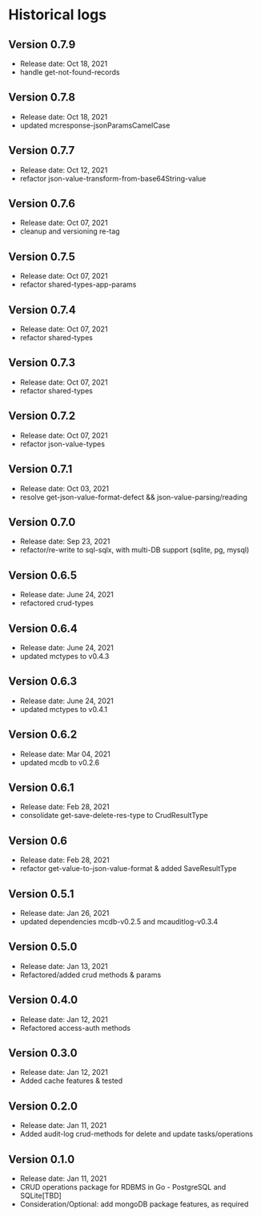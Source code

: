 # Historical logs

## Version 0.7.9

- Release date: Oct 18, 2021
- handle get-not-found-records

## Version 0.7.8

- Release date: Oct 18, 2021
- updated mcresponse-jsonParamsCamelCase

## Version 0.7.7

- Release date: Oct 12, 2021
- refactor json-value-transform-from-base64String-value

## Version 0.7.6

- Release date: Oct 07, 2021
- cleanup and versioning re-tag

## Version 0.7.5

- Release date: Oct 07, 2021
- refactor shared-types-app-params

## Version 0.7.4

- Release date: Oct 07, 2021
- refactor shared-types

## Version 0.7.3

- Release date: Oct 07, 2021
- refactor shared-types

## Version 0.7.2

- Release date: Oct 07, 2021
- refactor json-value-types


## Version 0.7.1

- Release date: Oct 03, 2021
- resolve get-json-value-format-defect && json-value-parsing/reading


## Version 0.7.0

- Release date: Sep 23, 2021
- refactor/re-write to sql-sqlx, with multi-DB support (sqlite, pg, mysql)

## Version 0.6.5

- Release date: June 24, 2021
- refactored crud-types

## Version 0.6.4

- Release date: June 24, 2021
- updated mctypes to v0.4.3

## Version 0.6.3

- Release date: June 24, 2021
- updated mctypes to v0.4.1

## Version 0.6.2

- Release date: Mar 04, 2021
- updated mcdb to v0.2.6

## Version 0.6.1

- Release date: Feb 28, 2021
- consolidate get-save-delete-res-type to CrudResultType

## Version 0.6

- Release date: Feb 28, 2021
- refactor get-value-to-json-value-format & added SaveResultType

## Version 0.5.1

- Release date: Jan 26, 2021
- updated dependencies mcdb-v0.2.5 and mcauditlog-v0.3.4

## Version 0.5.0

- Release date: Jan 13, 2021
- Refactored/added crud methods & params


## Version 0.4.0

- Release date: Jan 12, 2021
- Refactored access-auth methods

## Version 0.3.0

- Release date: Jan 12, 2021
- Added cache features & tested

## Version 0.2.0

- Release date: Jan 11, 2021
- Added audit-log crud-methods for delete and update tasks/operations

## Version 0.1.0

- Release date: Jan 11, 2021
- CRUD operations package for RDBMS in Go - PostgreSQL and SQLite[TBD]
- Consideration/Optional: add mongoDB package features, as required
